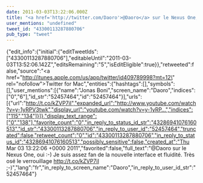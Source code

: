 ```yaml
---
date: 2011-03-03T13:22:06.000Z
title: "<a href='http://twitter.com/Daoro'>@Daoro</a> sur le Nexus One, oui  :-) Je suis assez fan de la nouvelle interface et fluidité. Très osé le verrouillage http://t.co/kZVP7iI ;-)″"
user_mentions: "undefined"
tweet_id: "43300113287880706"
pub_type: "tweet"
---
```

{"edit_info":{"initial":{"editTweetIds":["43300113287880706"],"editableUntil":"2011-03-03T13:52:06.142Z","editsRemaining":"5","isEditEligible":true}},"retweeted":false,"source":"<a href=\"http://itunes.apple.com/us/app/twitter/id409789998?mt=12\" rel=\"nofollow\">Twitter for Mac</a>","entities":{"hashtags":[],"symbols":[],"user_mentions":[{"name":"Jonas Boni","screen_name":"Daoro","indices":["0","6"],"id_str":"52457464","id":"52457464"}],"urls":[{"url":"http://t.co/kZVP7iI","expanded_url":"http://www.youtube.com/watch?v=y-1yRPV3twk","display_url":"youtube.com/watch?v=y-1yRP…","indices":["115","134"]}]},"display_text_range":["0","138"],"favorite_count":"0","in_reply_to_status_id_str":"43286941076160513","id_str":"43300113287880706","in_reply_to_user_id":"52457464","truncated":false,"retweet_count":"0","id":"43300113287880706","in_reply_to_status_id":"43286941076160513","possibly_sensitive":false,"created_at":"Thu Mar 03 13:22:06 +0000 2011","favorited":false,"full_text":"@Daoro sur le Nexus One, oui  :-) Je suis assez fan de la nouvelle interface et fluidité. Très osé le verrouillage http://t.co/kZVP7iI ;-)","lang":"fr","in_reply_to_screen_name":"Daoro","in_reply_to_user_id_str":"52457464"}
